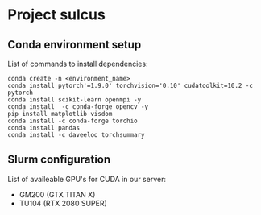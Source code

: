 # Project sulcus

## Conda environment setup
  List of commands to install dependencies:
  
  ```
  conda create -n <environment_name>
  conda install pytorch'=1.9.0' torchvision='0.10' cudatoolkit=10.2 -c pytorch
  conda install scikit-learn openmpi -y
  conda install  -c conda-forge opencv -y
  pip install matplotlib visdom
  conda install -c conda-forge torchio
  conda install pandas
  conda install -c daveeloo torchsummary
  ```
## Slurm configuration
  List of availeable GPU's for CUDA in our server:
  
- GM200 (GTX TITAN X)
- TU104 (RTX 2080 SUPER)
  
